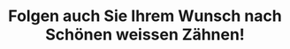 ---
  title: Folgen auch Sie Ihrem Wunsch nach Schönen weissen Zähnen! 
  description: "Jetzt unverbindlich:"
  class: content-center
  layout: link-section
  links:
    - uri: /
      title: Ihre Anfrage senden
      class: primary
    - uri: /
      title: unsere Preise ansehen
      class: secondary outlined
---
